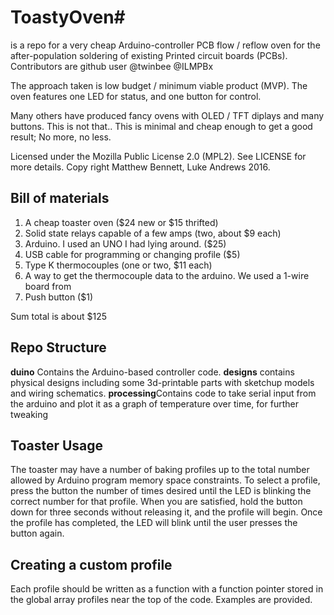 # ToastyOven#
 is a repo for a very cheap Arduino-controller PCB flow / reflow oven for the after-population soldering of existing Printed circuit boards (PCBs).  Contributors are github user @twinbee @ILMPBx

The approach taken is low budget / minimum viable product (MVP). The oven features one LED for status, and one button for control. 

Many others have produced fancy ovens with OLED / TFT diplays and many buttons. This is not that.. This is minimal and cheap enough to get a good result; No more, no less.

Licensed under the Mozilla Public License 2.0 (MPL2). See LICENSE for more details. Copy right Matthew Bennett, Luke Andrews 2016.

## Bill of materials ##
1. A cheap toaster 
oven ($24 new or $15 thrifted)
2. Solid state relays capable of a few amps (two, about $9 each)
3. Arduino. I used an UNO I had lying around. ($25)
4. USB cable for programming or changing profile ($5)
5. Type K thermocouples (one or two, $11 each)
6. A way to get the thermocouple data to the arduino. We used a 1-wire board from 
7. Push button ($1)


Sum total is about $125


## Repo Structure ##
**duino** Contains the Arduino-based controller code. **designs** contains physical designs including some 3d-printable parts with sketchup models and wiring schematics. **processing**Contains code to take serial input from the arduino and plot it as a graph of temperature over time, for further tweaking

## Toaster Usage ##
The toaster may have a number of baking profiles up to the total number allowed by Arduino program memory space constraints. To select a profile, press the button the number of times desired until the LED is blinking the correct number for that profile. When you are satisfied, hold the button down for three seconds without releasing it, and the profile will begin. Once the profile has completed, the LED will blink until the user presses the button again.

## Creating a custom profile ##
Each profile should be written as a function with a function pointer stored in the global array profiles near the top of the code. Examples are provided.  